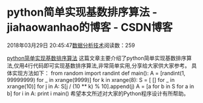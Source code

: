
# python简单实现基数排序算法 - jiahaowanhao的博客 - CSDN博客


2018年03月29日 20:45:47[数据分析技术](https://me.csdn.net/jiahaowanhao)阅读数：259


[python简单实现基数排序算法](http://cda.pinggu.org/view/25128.html)
这篇文章主要介绍了python简单实现基数排序算法,仅用4行代码即可实现基数排序算法,非常简单实用,分享给大家供大家参考。
具体实现方法如下：
from random import randint
def main():
A = [randint(1, 99999999) for _ in xrange(9999)]
for k in xrange(8):
S = [ [] for _ in xrange(10)]
for j in A:
S[j / (10 ** k) % 10].append(j)
A = [a for b in S for a in b]
for i in A:
print i
main()
希望本文所述对大家的Python程序设计有所帮助。


